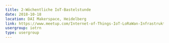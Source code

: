 ```yaml
---
title: 2-Wöchentliche IoT-Bastelstunde
date: 2018-10-18
location: DAI Makerspace, Heidelberg
link: https://www.meetup.com/Internet-of-Things-IoT-LoRaWan-Infrastruktur-4-RheinNeckar/events/255276468/
usergroup: iotrn
type: usergroup
---
```

